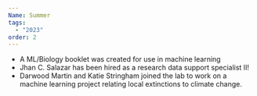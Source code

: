 ```yaml
---
Name: Summer
tags:
  - "2023"
order: 2
---
```

* A ML/Biology booklet was created for use in machine learning 
* Jhan C. Salazar has been hired as a research data support specialist II!
* Darwood Martin and Katie Stringham joined the lab to work on a machine learning project relating local extinctions to climate change.
